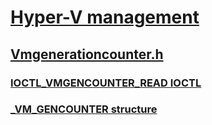 # [Hyper-V management](../_hyperv/index.md)
## [Vmgenerationcounter.h](index.md)
### [IOCTL_VMGENCOUNTER_READ IOCTL](../vmgenerationcounter/ni-vmgenerationcounter-ioctl_vmgencounter_read.md)
### [_VM_GENCOUNTER structure](../vmgenerationcounter/ns-vmgenerationcounter-_vm_gencounter.md)
